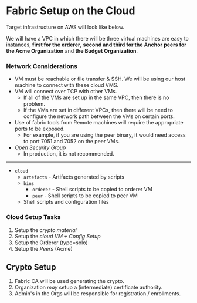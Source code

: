 # Fabric Setup on the Cloud

Target infrastructure on AWS will look like below.

We will have a VPC in which there will be three virtual machines are easy to instances, **first for the orderer**, **second and third for the Anchor peers for the Acme Organization** and **the Budget Organization**.

### Network Considerations

- VM must be reachable or file transfer & SSH. We will be using our host machine to connect with these cloud VMS.
- VM will connect over TCP with other VMs.
  - If all of the VMs are set up in the same VPC, then there is no problem.
  - If the VMs are set in different VPCs, then there will be need to configure the network path between the VMs on certain ports.
- Use of fabric tools from Remote machines will require the appropriate ports to be exposed.
  - For example, if you are using the peer binary, it would need access to port 7051 and 7052 on the peer VMs.
- _Open Security Group_
  - In production, it is not recommended.

---

- `cloud`
  - `artefacts` - Artifacts generated by scripts
  - `bins`
    - `orderer` - Shell scripts to be copied to orderer VM
    - `peer` - Shell scripts to be copied to peer VM
  - Shell scripts and configuration files

### Cloud Setup Tasks

1. Setup the _crypto material_
2. Setup the _cloud VM + Config Setup_
3. Setup the Orderer (type=solo)
4. Setup the _Peers_ (Acme)

## Crypto Setup

1. Fabric CA will be used generating the crypto.
2. Organization _may_ setup a (intermediate) certificate authority.
3. Admin's in the Orgs will be responsible for registration / enrollments.
